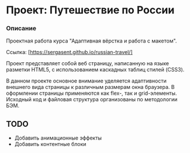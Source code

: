 # Проект: Путешествие по России

### Описание
Проектная работа курса "Адаптивная вёрстка и работа с макетом".

Ссылка: [https://sergasent.github.io/russian-travel/]

Проект представляет собой веб страницу, написанную на языке разметки HTML5, с использованием каскадных таблиц стилей (CSS3).

В данном проекте основное внимание уделяется адаптивности внешнего вида страницы к различным размерам окна браузера. В оформлении страницы применяются как flex-, так и grid-элементы. Исходный код и файловая структура организованы по методологии БЭМ.

## TODO
* Добавить анимационные эффекты
* Добавить контентные блоки
